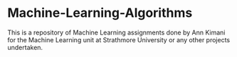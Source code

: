 # Machine-Learning-Algorithms
This is a repository of Machine Learning assignments done by Ann Kimani for the Machine Learning unit at Strathmore University or any other projects undertaken.
